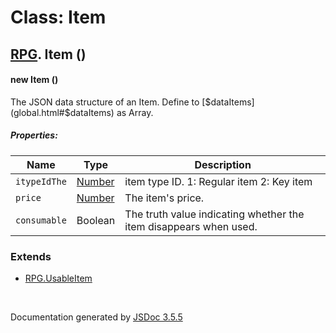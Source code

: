 # Class: Item

## [RPG](RPG.html).  Item ()

#### new Item ()

The JSON data structure of an Item. Define to [$dataItems](global.html#$dataItems) as Array.

##### Properties:

| Name | Type | Description |
| --- | --- | --- |
| `itypeIdThe` | [Number](Number.html) | item type ID. 1: Regular item 2: Key item |
| `price` | [Number](Number.html) | The item's price. |
| `consumable` | Boolean | The truth value indicating whether the item disappears when used. |

<dl>
</dl>

### Extends

* [RPG.UsableItem](RPG.UsableItem.html)

 <br>

  Documentation generated by [JSDoc 3.5.5](https://github.com/jsdoc3/jsdoc)
